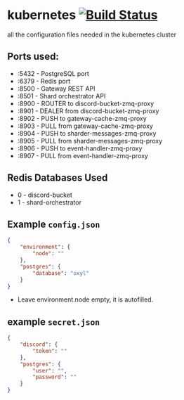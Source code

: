 # kubernetes [![Build Status](https://travis-ci.com/oxylbot/kubernetes.svg?branch=master)](https://travis-ci.com/oxylbot/kubernetes)
all the configuration files needed in the kubernetes cluster

## Ports used:
* :5432 - PostgreSQL port
* :6379 - Redis port
* :8500 - Gateway REST API
* :8501 - Shard orchestrator API
* :8900 - ROUTER to discord-bucket-zmq-proxy
* :8901 - DEALER from discord-bucket-zmq-proxy
* :8902 - PUSH to gateway-cache-zmq-proxy
* :8903 - PULL from gateway-cache-zmq-proxy
* :8904 - PUSH to sharder-messages-zmq-proxy
* :8905 - PULL from sharder-messages-zmq-proxy
* :8906 - PUSH to event-handler-zmq-proxy
* :8907 - PULL from event-handler-zmq-proxy

## Redis Databases Used
* 0 - discord-bucket
* 1 - shard-orchestrator

## Example `config.json`

```json
{
	"environment": {
		"node": ""
	},
	"postgres": {
		"database": "oxyl"
	}
}
```

* Leave environment.node empty, it is autofilled.

## example `secret.json`

```json
{
	"discord": {
		"token": ""
	},
	"postgres": {
		"user": "",
		"password": ""
	}
}
```